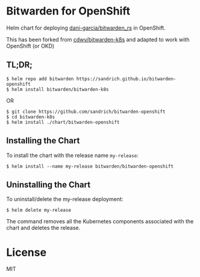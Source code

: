# Bitwarden for OpenShift
Helm chart for deploying [dani-garcia/bitwarden_rs](https://github.com/dani-garcia/bitwarden_rs) in OpenShift.

This has been forked from [cdwv/bitwarden-k8s](https://github.com/cdwv/bitwarden-k8s) and adapted to work with OpenShift (or OKD)

## TL;DR;

```console
$ helm repo add bitwarden https://sandrich.github.io/bitwarden-openshift
$ helm install bitwarden/bitwarden-k8s
```

OR

```console
$ git clone https://github.com/sandrich/bitwarden-openshift
$ cd bitwarden-k8s
$ helm install ./chart/bitwarden-openshift
```


## Installing the Chart

To install the chart with the release name `my-release`:

```console
$ helm install --name my-release bitwarden/bitwarden-openshift
```

## Uninstalling the Chart

To uninstall/delete the my-release deployment:

```console
$ helm delete my-release
```

The command removes all the Kubernetes components associated with the chart and deletes the release.

# License
MIT